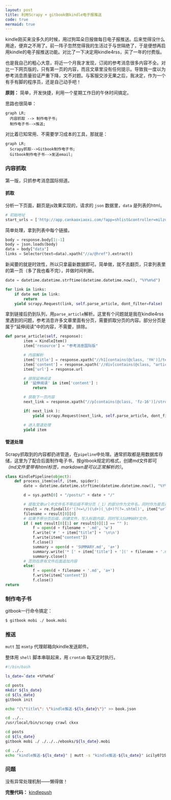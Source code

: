 ```yaml
---
layout: post
title: 利用Scrapy + gitbook做kindle电子报推送
code: true
mermaid: true
---
```


kindle刚买来没多久的时候，用过狗耳朵日报做每日电子报推送。后来觉得没什么用途，便弃之不用了。前一阵子忽然觉得我的生活过于与世隔绝了，于是便想再启用kindle的电子报推送功能。对比了一下决定用kindle4rss，买了一年的付费版。

也是我自己的粗心大意，将近一个月我才发现，订阅的参考消息很多内容不全。对比一下网页版的，只有第一页的内容，而且文章里没有任何提示。导致我一度以为参考消息质量验证严重下降，文不对题。与客服交涉无果之后，我决定，作为一个有手有脚的程序员，还是自己动手吧！

**原则：** 简单，开发快捷，利用一个星期工作日的午休时间搞定。

思路也很简单：

```mermaid
graph LR;
  内容抓取 --> 制作电子书;
  制作电子书-->推送;
```

对比着已知常用、不需要学习成本的工具，那就是：

```mermaid
graph LR;
  Scrapy抓取-->Gitbook制作电子书;
  Gitbook制作电子书-->发送email;
```

### 内容抓取

第一版，只抓参考消息国际频道。

#### 抓取

分析一下页面，翻页是js效果实现的，请求的 `json` 数据里，`data` 是列表的html。

```python
# 初始地址
start_urls = ['http://app.cankaoxiaoxi.com/?app=shlist&controller=milzuixin&action=world&page=1&pagesize=20']
```

简单处理，拿到列表中每个链接。

```python
body = response.body[1:-1]
body = json.loads(body)
data = body["data"]
links = Selector(text=data).xpath("//a/@href").extract()
```

新闻要的就是时效性，所以只拿最新数据即可。简单做，就不去翻页，只拿列表里的第一页（多了我也看不完），并做时间判断。

```python
date = datetime.datetime.strftime(datetime.datetime.now(), "%Y%m%d")

for link in links:
    if date not in link:
        return
    yield scrapy.Request(link, self.parse_article, dont_filter=False)
```

拿到链接后扔到队列，用`parse_article`解析。这里有个问题就是我在kindle4rss里遇到的问题，参考消息许多文章里面有分页，需要抓取分页的内容。部分分页是属于"延伸阅读"中的内容，不需要，排除。

```python
def parse_article(self, response):
        item = KindleItem()
        item['resource'] = "参考消息国际版"

        # 内容解析
        item['title'] = response.xpath("//h1[contains(@class, 'YH')]/text()").extract_first()
        item['content'] = response.xpath('//div[contains(@class, "article-content")]').extract_first()
        item['url'] = response.url

        # 排除延伸阅读
        if '延伸阅读' in item['content'] :
            return

        # 获取下一页内容
        next_link = response.xpath("//p[contains(@class, 'fz-16')]/strong/a/@href").extract_first()

        if( next_link ):
            yield scrapy.Request(next_link, self.parse_article, dont_filter=False)

        # 进入管道处理
        yield item
```
#### 管道处理

Scrapy抓取到的内容都扔进管道，在`pipeline`中处理。通常抓取都是用数据库存储，这里为了配合后面制作电子书，按gitbook规定的格式，创建md文件即可 *（md文件里带有html标签，markdown是可以正常解析的）*。

```python
class KindlePipeline(object):
    def process_item(self, item, spider):
        date = datetime.datetime.strftime(datetime.datetime.now(), "%Y%m%d")

        d = sys.path[0] + "/posts/" + date + "/"

        # 提取文章url中文件名不带后缀不带分页（_1）的部分作为文件名，同时作为是否是同一篇文章的判断。
        result = re.findall(r'(?<=\/)(\d+)(_\d+)?(?=.shtml)', item["url"])
        filename = result[0][0]
        # 如果不带分页后缀，创建文件，写入标题内容，同时写入SUMMARY文件。
        if ( not result[0][1] or result[0][1] == "" ):
            f = open(d + filename + '.md', 'w')
            f.write('# ' + item["title"] + '\n\n')
            f.write(item["content"])
            f.close()
            summary = open(d + 'SUMMARY.md', 'a+')
            summary.write('* [' + item['title'] + '](' + filename + '.md)\n')
            summary.close()
        # 否则在原有文件后面追加内容
        else:
            f = open(d + filename + '.md', 'a+')
            f.write(item["content"])
            f.close()
return
```

### 制作电子书

gitbook一行命令搞定：

```sh
$ gitbook mobi ./ book.mobi
```

### 推送

`mutt` 加 `msmtp` 代理邮箱向kindle发送邮件。

整体用 `shell` 脚本串联起来，用 `crontab` 每天定时执行。

```sh
#!/bin/bash

ls_date=`date +%Y%m%d`

cd posts
mkdir ${ls_date}
cd ${ls_date}
gitbook init

echo "{\"title\": \"kindle推送-${ls_date}\"}" >> book.json

cd ../..
/usr/local/bin/scrapy crawl ckxx

cd posts
cd ${ls_date}
gitbook mobi ./ ./../../ebooks/${ls_date}.mobi

cd ../..
echo "kindle推送-${ls_date}" | mutt -s "kindle推送-${ls_date}" icily0719@kindle.cn -a "ebooks/${ls_date}.mobi"
```

### 问题

没有异常处理机制——懒得做！

**完整代码：** [kindlepush](https://github.com/erlzhang/kindlepush)
